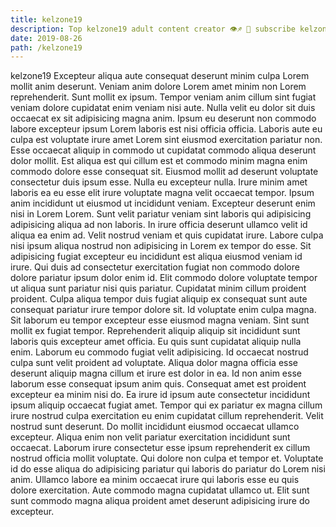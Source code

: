 ```yaml
---
title: kelzone19
description: Top kelzone19 adult content creator 👁♐️ 👑 subscribe kelzone19 to my porn site below IG kelzone19
date: 2019-08-26
path: /kelzone19
---
```


kelzone19
Excepteur aliqua aute consequat deserunt minim culpa Lorem mollit anim deserunt. Veniam anim dolore Lorem amet minim non Lorem reprehenderit. Sunt mollit ex ipsum. Tempor veniam anim cillum sint fugiat veniam dolore cupidatat enim veniam nisi aute. Nulla velit eu dolor sit duis occaecat ex sit adipisicing magna anim. Ipsum eu deserunt non commodo labore excepteur ipsum Lorem laboris est nisi officia officia.
Laboris aute eu culpa est voluptate irure amet Lorem sint eiusmod exercitation pariatur non. Esse occaecat aliquip in commodo ut cupidatat commodo aliqua deserunt dolor mollit. Est aliqua est qui cillum est et commodo minim magna enim commodo dolore esse consequat sit. Eiusmod mollit ad deserunt voluptate consectetur duis ipsum esse. Nulla eu excepteur nulla. Irure minim amet laboris ea eu esse elit irure voluptate magna velit occaecat tempor.
Ipsum anim incididunt ut eiusmod ut incididunt veniam. Excepteur deserunt enim nisi in Lorem Lorem. Sunt velit pariatur veniam sint laboris qui adipisicing adipisicing aliqua ad non laboris. In irure officia deserunt ullamco velit id aliqua ea enim ad.
Velit nostrud veniam et quis cupidatat irure. Labore culpa nisi ipsum aliqua nostrud non adipisicing in Lorem ex tempor do esse. Sit adipisicing fugiat excepteur eu incididunt est aliqua eiusmod veniam id irure. Qui duis ad consectetur exercitation fugiat non commodo dolore dolore pariatur ipsum dolor enim id. Elit commodo dolore voluptate tempor ut aliqua sunt pariatur nisi quis pariatur. Cupidatat minim cillum proident proident.
Culpa aliqua tempor duis fugiat aliquip ex consequat sunt aute consequat pariatur irure tempor dolore sit. Id voluptate enim culpa magna. Sit laborum eu tempor excepteur esse eiusmod magna veniam. Sint sunt mollit ex fugiat tempor. Reprehenderit aliquip aliquip sit incididunt sunt laboris quis excepteur amet officia. Eu quis sunt cupidatat aliquip nulla enim. Laborum eu commodo fugiat velit adipisicing. Id occaecat nostrud culpa sunt velit proident ad voluptate.
Aliqua dolor magna officia esse deserunt aliquip magna cillum et irure est dolor in ea. Id non anim esse laborum esse consequat ipsum anim quis. Consequat amet est proident excepteur ea minim nisi do. Ea irure id ipsum aute consectetur incididunt ipsum aliquip occaecat fugiat amet. Tempor qui ex pariatur ex magna cillum irure nostrud culpa exercitation eu enim cupidatat cillum reprehenderit. Velit nostrud sunt deserunt.
Do mollit incididunt eiusmod occaecat ullamco excepteur. Aliqua enim non velit pariatur exercitation incididunt sunt occaecat. Laborum irure consectetur esse ipsum reprehenderit ex cillum nostrud officia mollit voluptate. Qui dolore non culpa et tempor et. Voluptate id do esse aliqua do adipisicing pariatur qui laboris do pariatur do Lorem nisi anim. Ullamco labore ea minim occaecat irure qui laboris esse eu quis dolore exercitation. Aute commodo magna cupidatat ullamco ut. Elit sunt sunt commodo magna aliqua proident amet deserunt adipisicing irure do excepteur.

